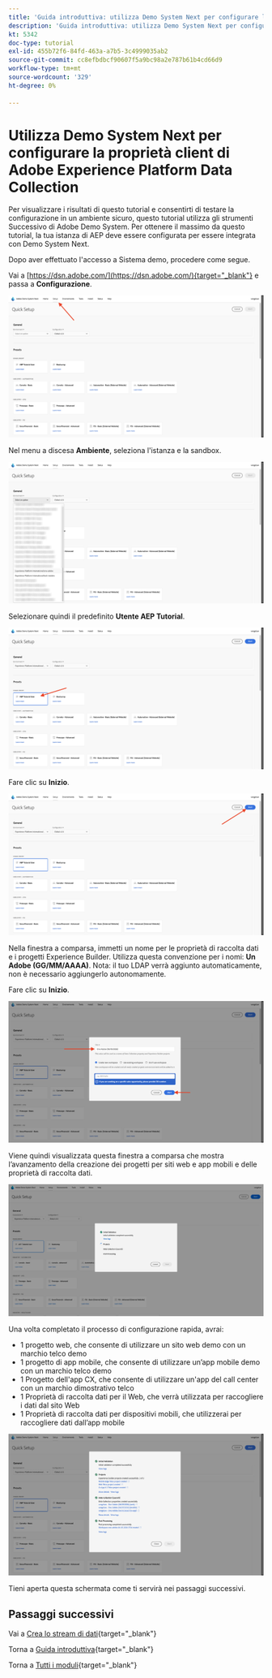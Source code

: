 ```yaml
---
title: 'Guida introduttiva: utilizza Demo System Next per configurare la proprietà Launch'
description: 'Guida introduttiva: utilizza Demo System Next per configurare la proprietà Launch'
kt: 5342
doc-type: tutorial
exl-id: 455b72f6-84fd-463a-a7b5-3c4999035ab2
source-git-commit: cc8efbdbcf90607f5a9bc98a2e787b61b4cd66d9
workflow-type: tm+mt
source-wordcount: '329'
ht-degree: 0%

---
```


# Utilizza Demo System Next per configurare la proprietà client di Adobe Experience Platform Data Collection

Per visualizzare i risultati di questo tutorial e consentirti di testare la configurazione in un ambiente sicuro, questo tutorial utilizza gli strumenti Successivo di Adobe Demo System. Per ottenere il massimo da questo tutorial, la tua istanza di AEP deve essere configurata per essere integrata con Demo System Next.

Dopo aver effettuato l&#39;accesso a Sistema demo, procedere come segue.

Vai a [https://dsn.adobe.com/](https://dsn.adobe.com/){target="_blank"} e passa a **Configurazione**.

![DSN](./images/dsnsetup.png)

Nel menu a discesa **Ambiente**, seleziona l&#39;istanza e la sandbox.

![DSN](./images/dsnh1.png)

Selezionare quindi il predefinito **Utente AEP Tutorial**.

![DSN](./images/dsnhome.png)

Fare clic su **Inizio**.

![DSN](./images/dsn2.png)

Nella finestra a comparsa, immetti un nome per le proprietà di raccolta dati e i progetti Experience Builder. Utilizza questa convenzione per i nomi: **Un Adobe (GG/MM/AAAA)**. Nota: il tuo LDAP verrà aggiunto automaticamente, non è necessario aggiungerlo autonomamente.

Fare clic su **Inizio**.

![DSN](./images/dsn3.png)

Viene quindi visualizzata questa finestra a comparsa che mostra l’avanzamento della creazione dei progetti per siti web e app mobili e delle proprietà di raccolta dati.

![DSN](./images/dsn4.png)

Una volta completato il processo di configurazione rapida, avrai:

- 1 progetto web, che consente di utilizzare un sito web demo con un marchio telco demo
- 1 progetto di app mobile, che consente di utilizzare un’app mobile demo con un marchio telco demo
- 1 Progetto dell&#39;app CX, che consente di utilizzare un&#39;app del call center con un marchio dimostrativo telco
- 1 Proprietà di raccolta dati per il Web, che verrà utilizzata per raccogliere i dati dal sito Web
- 1 Proprietà di raccolta dati per dispositivi mobili, che utilizzerai per raccogliere dati dall’app mobile

![DSN](./images/dsn5.png)

Tieni aperta questa schermata come ti servirà nei passaggi successivi.

## Passaggi successivi

Vai a [Crea lo stream di dati](./ex3.md){target="_blank"}

Torna a [Guida introduttiva](./getting-started.md){target="_blank"}

Torna a [Tutti i moduli](./../../../overview.md){target="_blank"}